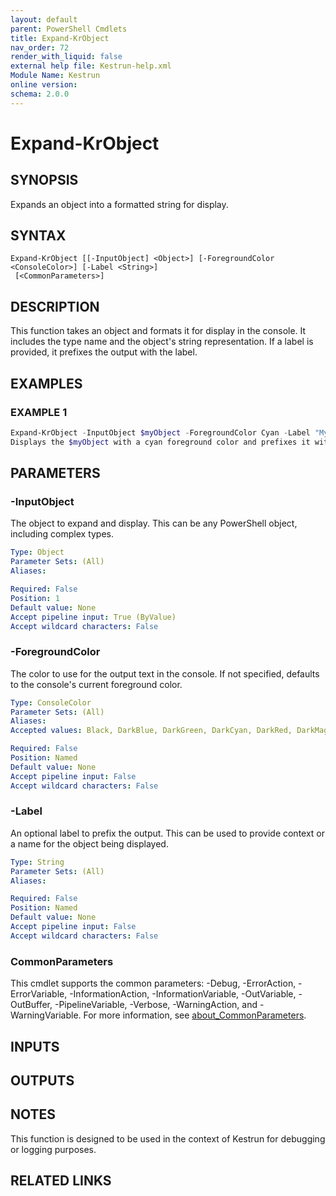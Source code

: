 ```yaml
---
layout: default
parent: PowerShell Cmdlets
title: Expand-KrObject
nav_order: 72
render_with_liquid: false
external help file: Kestrun-help.xml
Module Name: Kestrun
online version:
schema: 2.0.0
---
```


# Expand-KrObject

## SYNOPSIS
Expands an object into a formatted string for display.

## SYNTAX

```
Expand-KrObject [[-InputObject] <Object>] [-ForegroundColor <ConsoleColor>] [-Label <String>]
 [<CommonParameters>]
```

## DESCRIPTION
This function takes an object and formats it for display in the console.
It includes the type name and the object's string representation.
If a label is provided, it prefixes the output with the label.

## EXAMPLES

### EXAMPLE 1
```powershell
Expand-KrObject -InputObject $myObject -ForegroundColor Cyan -Label "My Object"
Displays the $myObject with a cyan foreground color and prefixes it with "My Object".
```

## PARAMETERS

### -InputObject
The object to expand and display.
This can be any PowerShell object, including complex types.

```yaml
Type: Object
Parameter Sets: (All)
Aliases:

Required: False
Position: 1
Default value: None
Accept pipeline input: True (ByValue)
Accept wildcard characters: False
```

### -ForegroundColor
The color to use for the output text in the console.
If not specified, defaults to the console's current foreground color.

```yaml
Type: ConsoleColor
Parameter Sets: (All)
Aliases:
Accepted values: Black, DarkBlue, DarkGreen, DarkCyan, DarkRed, DarkMagenta, DarkYellow, Gray, DarkGray, Blue, Green, Cyan, Red, Magenta, Yellow, White

Required: False
Position: Named
Default value: None
Accept pipeline input: False
Accept wildcard characters: False
```

### -Label
An optional label to prefix the output.
This can be used to provide context or a name for the object being displayed.

```yaml
Type: String
Parameter Sets: (All)
Aliases:

Required: False
Position: Named
Default value: None
Accept pipeline input: False
Accept wildcard characters: False
```

### CommonParameters
This cmdlet supports the common parameters: -Debug, -ErrorAction, -ErrorVariable, -InformationAction, -InformationVariable, -OutVariable, -OutBuffer, -PipelineVariable, -Verbose, -WarningAction, and -WarningVariable. For more information, see [about_CommonParameters](http://go.microsoft.com/fwlink/?LinkID=113216).

## INPUTS

## OUTPUTS

## NOTES
This function is designed to be used in the context of Kestrun for debugging or logging purposes.

## RELATED LINKS
